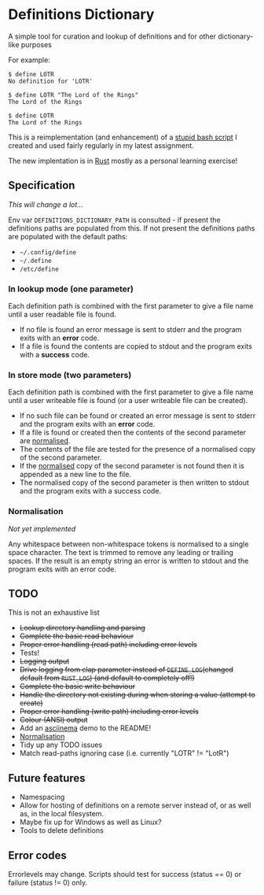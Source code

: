 # Definitions Dictionary

A simple tool for curation and lookup of definitions and for other dictionary-like purposes

For example:
```
$ define LOTR
No definition for 'LOTR'

$ define LOTR "The Lord of the Rings"
The Lord of the Rings

$ define LOTR
The Lord of the Rings
```

This is a reimplementation (and enhancement) of a [stupid bash script](https://github.com/dcminter/define) I created 
and used fairly regularly in my latest assignment.

The new implentation is in [Rust](https://www.rust-lang.org/) mostly as a personal learning exercise!

## Specification

*This will change a lot...*

Env var `DEFINITIONS_DICTIONARY_PATH` is consulted - if present the definitions paths are populated from this. If not present
the definitions paths are populated with the default paths:

  * `~/.config/define`
  * `~/.define`
  * `/etc/define` 

### In lookup mode (one parameter)

Each definition path is combined with the first parameter to give a file name until a user readable file is found.

  * If no file is found an error message is sent to stderr and the program exits with an **error** code.
  * If a file is found the contents are copied to stdout and the program exits with a **success** code.

### In store mode (two parameters)

Each definition path is combined with the first parameter to give a file name until a user writeable file is 
found (or a user writeable file can be created).

  * If no such file can be found or created an error message is sent to stderr and the program exits with an **error** code.
  * If a file is found or created then the contents of the second parameter are [normalised](#normalisation).
  * The contents of the file are tested for the presence of a normalised copy of the second parameter.
  * If the [normalised](#normalisation) copy of the second parameter is not found then it is appended as a new line to the file.
  * The normalised copy of the second parameter is then written to stdout and the program exits with a success code.

### Normalisation

*Not yet implemented*

Any whitespace between non-whitespace tokens is normalised to a single space character. The text is trimmed to remove 
any leading or trailing spaces. If the result is an empty string an error is written to stdout and the program exits 
with an error code.

## TODO

This is not an exhaustive list

  * ~~Lookup directory handling and parsing~~
  * ~~Complete the basic read behaviour~~
  * ~~Proper error handling (read path) including error levels~~
  * Tests!
  * ~~Logging output~~
  * ~~Drive logging from clap parameter instead of `DEFINE_LOG`(changed default from `RUST_LOG`) (and default to completely off!)~~
  * ~~Complete the basic write behaviour~~
  * ~~Handle the directory not existing during when storing a value (attempt to create)~~
  * ~~Proper error handling (write path) including error levels~~
  * ~~Colour (ANSI) output~~
  * Add an [asciinema](https://asciinema.org/) demo to the README!
  * [Normalisation](#Normalisation)
  * Tidy up any TODO issues
  * Match read-paths ignoring case (i.e. currently "LOTR" != "LotR")

## Future features

  * Namespacing
  * Allow for hosting of definitions on a remote server instead of, or as well as, in the local filesystem.
  * Maybe fix up for Windows as well as Linux?
  * Tools to delete definitions

## Error codes

Errorlevels may change. Scripts should test for success (status == 0) or failure (status != 0) only.